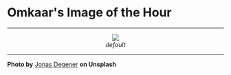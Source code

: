 # Omkaar's Image of the Hour

---

<div align="center">

<a href="https://unsplash.com/photos/mountains-and-water-meet-under-a-hazy-sky-BbRRJzYDGoM">
  <img src="https://images.unsplash.com/photo-1750688650545-d9e2a060dfe8?crop=entropy&cs=tinysrgb&fit=max&fm=jpg&ixid=M3w3NjA2Nzh8MHwxfHJhbmRvbXx8fHx8fHx8fDE3NTM1MTMyMDB8&ixlib=rb-4.1.0&q=80&w=1080" style="max-width:100%; height:auto;">
</a>

<br>
<i>default</i>

</div>

---

**Photo by** [Jonas Degener](https://unsplash.com/@jonasdegener) **on Unsplash**
